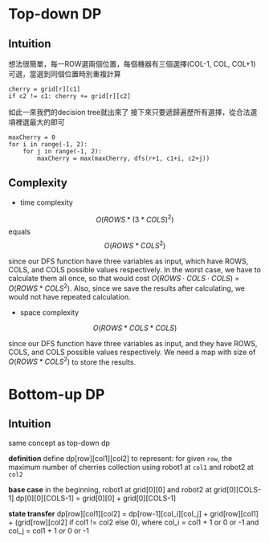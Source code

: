 # Top-down DP

## Intuition

想法很簡單，每一ROW選兩個位置，每個機器有三個選擇(COL-1, COL, COL+1)可選，當選到同個位置時別重複計算

```
cherry = grid[r][c1]
if c2 != c1: cherry += grid[r][c2]
```

如此一來我們的decision tree就出來了
接下來只要遞歸遍歷所有選擇，從合法選項裡選最大的即可
```
maxCherry = 0
for i in range(-1, 2):
    for j in range(-1, 2):
        maxCherry = max(maxCherry, dfs(r+1, c1+i, c2+j))
```

## Complexity

- time complexity

$$O(ROWS * (3*COLS)^2)$$
equals
$$O(ROWS * COLS^2)$$

since our DFS function have three variables as input, which have ROWS, COLS, and COLS possible values respectively. In the worst case, we have to calculate them all once, so that would cost $O(ROWS⋅COLS⋅COLS)$ = $O(ROWS*COLS^2)$. Also, since we save the results after calculating, we would not have repeated calculation.

- space complexity

$$O(ROWS*COLS*COLS)$$

since our DFS function have three variables as input, and they have ROWS, COLS, and COLS possible values respectively. We need a map with size of $O(ROWS*COLS^2)$ to store the results.

# Bottom-up DP

## Intuition

same concept as top-down dp

**definition**
define dp[row][col1][col2] to represent: for given `row`, the maximum number of cherries collection using robot1 at `col1` and robot2 at `col2`

**base case**
in the beginning, robot1 at grid[0][0] and robot2 at grid[0][COLS-1]
dp[0][0][COLS-1] = grid[0][0] + grid[0][COLS-1]

**state transfer**
dp[row][col1][col2] = dp[row-1][col_i][col_j] + grid[row][col1] + (grid[row][col2] if col1 != col2 else 0),
where col_i = col1 + 1 or 0 or -1 and col_j = col1 + 1 or 0 or -1